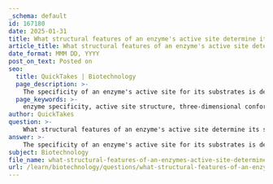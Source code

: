 ```yaml
---
_schema: default
id: 167180
date: 2025-01-31
title: What structural features of an enzyme's active site determine its specificity for substrates?
article_title: What structural features of an enzyme's active site determine its specificity for substrates?
date_format: MMM DD, YYYY
post_on_text: Posted on
seo:
  title: QuickTakes | Biotechnology
  page_description: >-
    The specificity of an enzyme's active site for its substrates is determined by structural features such as its three-dimensional conformation, shape complementarity, chemical properties, induced fit ability, binding affinity, and its role in stabilizing the transition state during catalysis.
  page_keywords: >-
    enzyme specificity, active site structure, three-dimensional conformation, shape complementarity, lock and key model, chemical properties, induced fit model, binding affinity, transition state stabilization
author: QuickTakes
question: >-
    What structural features of an enzyme's active site determine its specificity for substrates?
answer: >-
    The specificity of an enzyme's active site for its substrates is determined by several key structural features:\n\n1. **Three-Dimensional Structure**: The unique three-dimensional conformation of the enzyme is crucial. This structure is a result of the specific sequence of amino acids that fold into a particular shape. The active site is formed by a specific arrangement of these amino acids, which creates a unique binding pocket tailored to fit a particular substrate.\n\n2. **Shape Complementarity**: The active site is often described using the "lock and key" model, where the enzyme (lock) is shaped to fit a specific substrate (key). This means that only substrates with a complementary shape can bind effectively to the active site, ensuring specificity.\n\n3. **Chemical Properties**: The chemical environment of the active site, including the presence of specific functional groups, plays a significant role in substrate binding. The amino acids in the active site can provide hydrogen bonds, ionic interactions, and hydrophobic interactions that stabilize the binding of the substrate. These interactions are critical for the formation of the enzyme-substrate complex.\n\n4. **Induced Fit Model**: In addition to the lock and key model, the induced fit model suggests that the active site can undergo conformational changes upon substrate binding. This flexibility allows the active site to mold itself around the substrate, enhancing the fit and stabilizing the enzyme-substrate complex, which facilitates the catalytic process.\n\n5. **Binding Affinity**: The specific arrangement of amino acids in the active site influences the binding affinity of the enzyme for its substrate. Stronger interactions between the enzyme and substrate lead to a more stable enzyme-substrate complex, which is essential for effective catalysis.\n\n6. **Transition State Stabilization**: The active site is designed not only to bind the substrate but also to stabilize the transition state of the reaction. By lowering the activation energy required for the reaction to proceed, the enzyme can catalyze the reaction more efficiently.\n\nIn summary, the specificity of an enzyme's active site is determined by its unique three-dimensional structure, shape complementarity with the substrate, chemical properties, and the ability to undergo conformational changes. These features collectively enable the enzyme to selectively bind to specific substrates and catalyze biochemical reactions effectively.
subject: Biotechnology
file_name: what-structural-features-of-an-enzymes-active-site-determine-its-specificity-for-substrates.md
url: /learn/biotechnology/questions/what-structural-features-of-an-enzymes-active-site-determine-its-specificity-for-substrates
---
```


&nbsp;